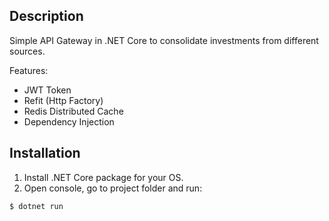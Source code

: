 ## Description

Simple API Gateway in .NET Core to consolidate investments from different sources.

Features:

- JWT Token
- Refit (Http Factory)
- Redis Distributed Cache
- Dependency Injection

## Installation

1. Install .NET Core package for your OS.
2. Open console, go to project folder and run:
 ```bash
$ dotnet run
```
